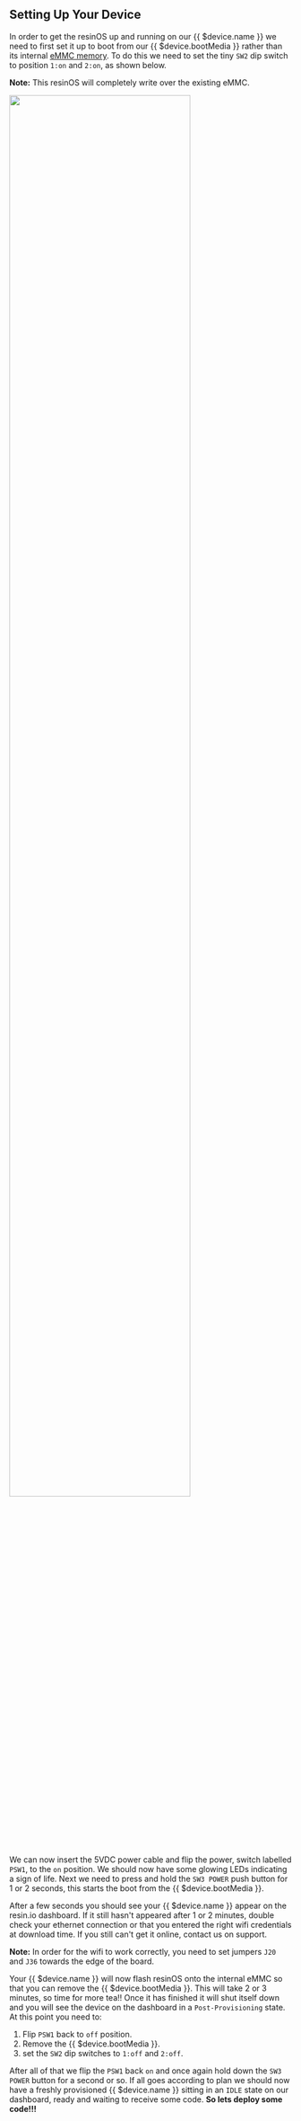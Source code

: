 ## Setting Up Your Device

In order to get the resinOS up and running on our {{ $device.name }} we need to first set it up to boot from our {{ $device.bootMedia }} rather than its internal [eMMC memory][emmc-link]. To do this we need to set the tiny `SW2` dip switch to position `1:on` and `2:on`, as shown below.

__Note:__ This resinOS will completely write over the existing eMMC.

<img src="/img/artik10/artik10-dev-kit.png" width="80%">

We can now insert the 5VDC power cable and flip the power, switch labelled `PSW1`, to the `on` position. We should now have some glowing LEDs indicating a sign of life. Next we need to press and hold the `SW3 POWER` push button for 1 or 2 seconds, this starts the boot from the {{ $device.bootMedia }}.

After a few seconds you should see your {{ $device.name }} appear on the resin.io dashboard. If it still hasn't appeared after 1 or 2 minutes, double check your ethernet connection or that you entered the right wifi credentials at download time. If you still can't get it online, contact us on support.

__Note:__ In order for the wifi to work correctly, you need to set jumpers `J20` and `J36` towards the edge of the board.

Your {{ $device.name }} will now flash resinOS onto the internal eMMC so that you can remove the {{ $device.bootMedia }}. This will take 2 or 3 minutes, so time for more tea!! Once it has finished it will shut itself down and you will see the device on the dashboard in a `Post-Provisioning` state. At this point you need to:
1. Flip `PSW1` back to `off` position.
2. Remove the {{ $device.bootMedia }}.
3. set the  `SW2` dip switches to `1:off` and `2:off`.

After all of that we flip the `PSW1` back `on` and once again hold down the `SW3 POWER` button for a second or so. If all goes according to plan we should now have a freshly provisioned {{ $device.name }} sitting in an `IDLE` state on our dashboard, ready and waiting to receive some code. **So lets deploy some code!!!**

[emmc-link]:http://www.datalight.com/solutions/technologies/emmc/what-is-emmc
